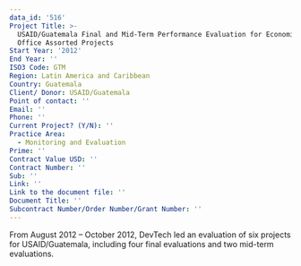 ```yaml
---
data_id: '516'
Project Title: >-
  USAID/Guatemala Final and Mid-Term Performance Evaluation for Economic Growth
  Office Assorted Projects
Start Year: '2012'
End Year: ''
ISO3 Code: GTM
Region: Latin America and Caribbean
Country: Guatemala
Client/ Donor: USAID/Guatemala
Point of contact: ''
Email: ''
Phone: ''
Current Project? (Y/N): ''
Practice Area:
  - Monitoring and Evaluation
Prime: ''
Contract Value USD: ''
Contract Number: ''
Sub: ''
Link: ''
Link to the document file: ''
Document Title: ''
Subcontract Number/Order Number/Grant Number: ''
---
```

From August 2012 – October 2012, DevTech led an evaluation of six projects for USAID/Guatemala, including four final evaluations and two mid-term evaluations.